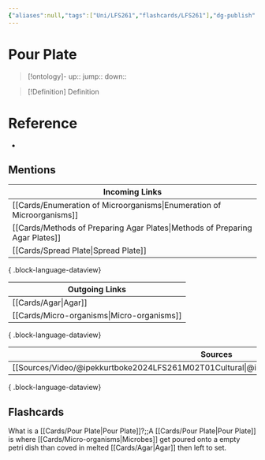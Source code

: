 ```yaml
---
{"aliases":null,"tags":["Uni/LFS261","flashcards/LFS261"],"dg-publish":true,"permalink":"/cards/pour-plate/","dgPassFrontmatter":true}
---
```


# Pour Plate

> [!ontology]-
> up:: 
> jump:: 
> down:: 

> [!Definition] Definition

# Reference

- 

## Mentions

| Incoming Links                                                                  |
| ------------------------------------------------------------------------------- |
| [[Cards/Enumeration of Microorganisms\|Enumeration of Microorganisms]]       |
| [[Cards/Methods of Preparing Agar Plates\|Methods of Preparing Agar Plates]] |
| [[Cards/Spread Plate\|Spread Plate]]                                         |

{ .block-language-dataview}

| Outgoing Links                                |
| --------------------------------------------- |
| [[Cards/Agar\|Agar]]                       |
| [[Cards/Micro-organisms\|Micro-organisms]] |

{ .block-language-dataview}

| Sources                                                                                           |
| ------------------------------------------------------------------------------------------------- |
| [[Sources/Video/@ipekkurtboke2024LFS261M02T01Cultural\|@ipekkurtboke2024LFS261M02T01Cultural]] |

{ .block-language-dataview}

## Flashcards

What is a [[Cards/Pour Plate\|Pour Plate]]?;;A [[Cards/Pour Plate\|Pour Plate]] is where [[Cards/Micro-organisms\|Microbes]] get poured onto a empty petri dish than coved in melted [[Cards/Agar\|Agar]] then left to set.
<!--SR:!2024-05-17,11,270-->
